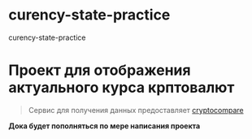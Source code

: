 # curency-state-practice
curency-state-practice

# Проект для отображения актуального курса крптовалют
 > Сервис для получения данных предоставляет [cryptocompare](https://www.cryptocompare.com/)
 


**Дока будет пополняться по мере написания проекта**